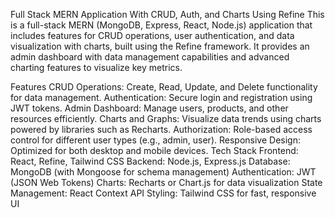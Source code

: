 Full Stack MERN Application With CRUD, Auth, and Charts Using Refine
This is a full-stack MERN (MongoDB, Express, React, Node.js) application that includes features for CRUD operations, user authentication, and data visualization with charts, built using the Refine framework. It provides an admin dashboard with data management capabilities and advanced charting features to visualize key metrics.

Features
CRUD Operations: Create, Read, Update, and Delete functionality for data management.
Authentication: Secure login and registration using JWT tokens.
Admin Dashboard: Manage users, products, and other resources efficiently.
Charts and Graphs: Visualize data trends using charts powered by libraries such as Recharts.
Authorization: Role-based access control for different user types (e.g., admin, user).
Responsive Design: Optimized for both desktop and mobile devices.
Tech Stack
Frontend: React, Refine, Tailwind CSS
Backend: Node.js, Express.js
Database: MongoDB (with Mongoose for schema management)
Authentication: JWT (JSON Web Tokens)
Charts: Recharts or Chart.js for data visualization
State Management: React Context API
Styling: Tailwind CSS for fast, responsive UI
